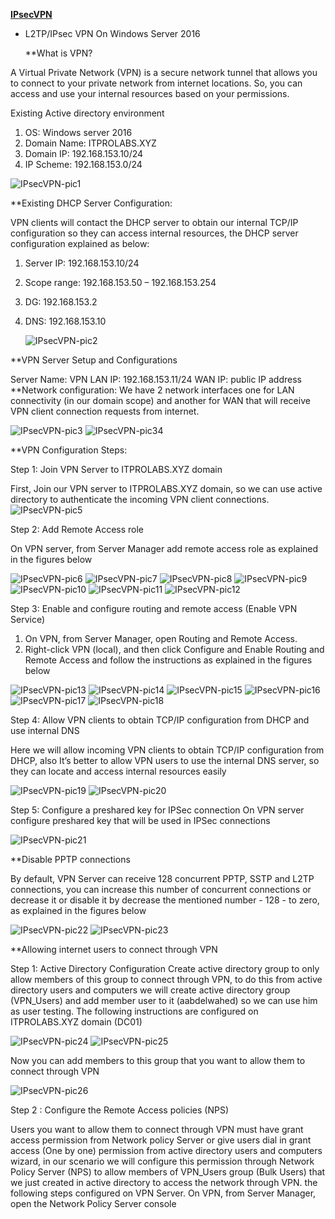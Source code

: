 **[IPsecVPN](https://ghost0000heavy.github.io/IPsecVPN)**

* L2TP/IPsec VPN On Windows Server 2016

   **What is VPN?
   
A Virtual Private Network (VPN) is a secure network tunnel that allows you to connect to your private network from internet locations. So, you can access and use your internal resources based on your permissions.

Existing Active directory environment 
1. OS: Windows server 2016 
2. Domain Name: ITPROLABS.XYZ 
3. Domain IP: 192.168.153.10/24 
4. IP Scheme: 192.168.153.0/24

 ![IPsecVPN-pic1](IPsecVPN_001.png)
 
**Existing DHCP Server Configuration: 

VPN clients will contact the DHCP server to obtain our internal TCP/IP configuration so they can access internal resources, the DHCP server configuration explained as below: 

1. Server IP: 192.168.153.10/24 
2. Scope range: 192.168.153.50 – 192.168.153.254 
3. DG: 192.168.153.2
4. DNS: 192.168.153.10

     ![IPsecVPN-pic2](IPsecVPN_002.png)

**VPN Server Setup and Configurations 

Server Name: VPN LAN 
IP: 192.168.153.11/24
WAN IP: public IP address 
**Network configuration: 
      We have 2 network interfaces one for LAN connectivity (in our domain scope) and another for WAN that will receive VPN client connection requests from internet.
      
![IPsecVPN-pic3](IPsecVPN_003.png) ![IPsecVPN-pic34](IPsecVPN_004.png)

**VPN Configuration Steps: 

Step 1: Join VPN Server to ITPROLABS.XYZ domain 

First, Join our VPN server to ITPROLABS.XYZ domain, so we can use active directory to authenticate the incoming VPN client connections.
![IPsecVPN-pic5](IPsecVPN_005.png)

Step 2: Add Remote Access role

On VPN server, from Server Manager add remote access role as explained in the figures below

![IPsecVPN-pic6](IPsecVPN_006.png)
![IPsecVPN-pic7](IPsecVPN_007.png)
![IPsecVPN-pic8](IPsecVPN_008.png)
![IPsecVPN-pic9](IPsecVPN_009.png)
![IPsecVPN-pic10](IPsecVPN_010.png)
![IPsecVPN-pic11](IPsecVPN_011.png)
![IPsecVPN-pic12](IPsecVPN_012.png)

Step 3: Enable and configure routing and remote access (Enable VPN Service) 

1. On VPN, from Server Manager, open Routing and Remote Access. 
2. Right-click VPN (local), and then click Configure and Enable Routing and Remote Access 
and follow the instructions as explained in the figures below

![IPsecVPN-pic13](IPsecVPN_013.png)
![IPsecVPN-pic14](IPsecVPN_014.png)
![IPsecVPN-pic15](IPsecVPN_015.png)
![IPsecVPN-pic16](IPsecVPN_016.png)
![IPsecVPN-pic17](IPsecVPN_017.png)
![IPsecVPN-pic18](IPsecVPN_018.png)

Step 4: Allow VPN clients to obtain TCP/IP configuration from DHCP and use internal DNS 

Here we will allow incoming VPN clients to obtain TCP/IP configuration from DHCP, also It’s better to allow VPN users to use the internal DNS server, so they can locate and access internal resources easily

![IPsecVPN-pic19](IPsecVPN_019.png)
![IPsecVPN-pic20](IPsecVPN_020.png)


Step 5: Configure a preshared key for IPSec connection On VPN server configure preshared key that will be used in IPSec connections

![IPsecVPN-pic21](IPsecVPN_021.png)

**Disable PPTP connections 

By default, VPN Server can receive 128 concurrent PPTP, SSTP and L2TP connections, you can increase this number of concurrent connections or decrease it or disable it by decrease the mentioned number - 128 - to zero, as explained in the figures below

![IPsecVPN-pic22](IPsecVPN_022.png)
![IPsecVPN-pic23](IPsecVPN_023.png)

**Allowing internet users to connect through VPN 

Step 1: Active Directory Configuration Create active directory group to only allow members of this group to connect through VPN, to do this from active directory users and computers we will create active directory group (VPN_Users) and add member user to it (aabdelwahed) so we can use him as user testing. The following instructions are configured on ITPROLABS.XYZ domain (DC01)

![IPsecVPN-pic24](IPsecVPN_024.png)
![IPsecVPN-pic25](IPsecVPN_025.png)

Now you can add members to this group that you want to allow them to connect through VPN

![IPsecVPN-pic26](IPsecVPN_026.png)


Step 2 : Configure the Remote Access policies (NPS)

Users you want to allow them to connect through VPN must have grant access permission from Network policy Server or give users dial in grant access (One by one) permission from active directory users and computers wizard, in our scenario we will configure this permission through Network Policy Server (NPS) to allow members of VPN_Users group (Bulk Users) that we just created in active directory to access the network through VPN. the following steps configured on VPN Server.
On VPN, from Server Manager, open the Network Policy Server console








      
      
      
      
